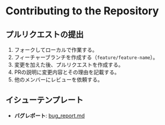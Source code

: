 # Contributing to the Repository

## プルリクエストの提出

1. フォークしてローカルで作業する。
2. フィーチャーブランチを作成する（`feature/feature-name`）。
3. 変更を加えた後、プルリクエストを作成する。
4. PRの説明に変更内容とその理由を記載する。
5. 他のメンバーにレビューを依頼する。

## イシューテンプレート

- **バグレポート**: [bug_report.md](./.github/ISSUE_TEMPLATE/bug_report.md)
